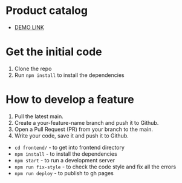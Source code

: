 # Product catalog
- [DEMO LINK](https://fe-jul22-team6.github.io/product_catalog)

# Get the initial code
1. Clone the repo
1. Run `npm install` to install the dependencies

# How to develop a feature
1. Pull the latest main.
1. Create a your-feature-name branch and push it to Github.
1. Open a Pull Request (PR) from your branch to the main.
1. Write your code, save it and push it to Github.
- `cd frontend/` - to get into frontend directory
- `npm install` - to install the dependencies
- `npm start` - to run a development server
- `npm run fix-style` - to check the code style and fix all the errors
- `npm run deploy` - to publish to gh pages
